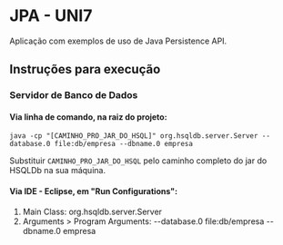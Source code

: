 # JPA - UNI7

Aplicação com exemplos de uso de Java Persistence API.

## Instruções para execução

### Servidor de Banco de Dados


#### Via linha de comando, na raiz do projeto:

``
java -cp "[CAMINHO_PRO_JAR_DO_HSQL]" org.hsqldb.server.Server
     --database.0 file:db/empresa --dbname.0 empresa
``

Substituir ``CAMINHO_PRO_JAR_DO_HSQL`` pelo caminho completo do jar do HSQLDb na sua máquina.

#### Via IDE - Eclipse, em "Run Configurations":

1. Main Class: org.hsqldb.server.Server
2. Arguments > Program Arguments: --database.0 file:db/empresa --dbname.0 empresa

